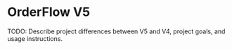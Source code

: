 # OrderFlow V5

TODO: Describe project differences between V5 and V4, project goals, and usage instructions.

